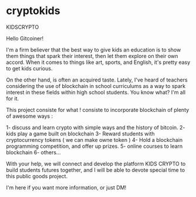 # cryptokids
KIDSCRYPTO

Hello Gitcoiner!

I'm a firm believer that the best way to give kids an education is to show them things that spark their interest, then let them explore on their own accord. When it comes to things like art, sports, and English, it's pretty easy to get kids curious.

On the other hand, is often an acquired taste. Lately, I've heard of teachers considering the use of blockchain in school curriculums as a way to spark interest in these fields within high school students. You know what? I'm all for it.

This project consiste for what !
consiste to incorporate blockchain of plenty of awesome ways : 

1- discuss and learn crypto with simple ways and the history of bitcoin.
2- kids play a game built on blockchain
3- Reward students with cryptocurrency tokens ( we can make owne token ) 
4- Hold a blockchain programming competition, and offer up prizes.
5- online courses to learn blockchain
6- others...


With your help, we will connect and develop the platform KIDS CRYPTO to build students futures together, and I will be able to devote special time to this public goods project.

I'm here if you want more information, or just DM! 
